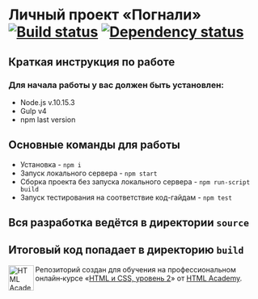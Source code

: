 # Личный проект «Погнали» [![Build status][travis-image]][travis-url] [![Dependency status][dependency-image]][dependency-url]
## Краткая инструкция по работе
### Для начала работы у вас должен быть установлен:
* Node.js v.10.15.3
* Gulp v4
* npm last version
## Основные команды для работы
* Установка - `npm i`
* Запуск локального сервера - `npm start`
* Сборка проекта без запуска локального сервера - `npm run-script build`
* Запуск тестирования на соответствие код-гайдам - `npm test`

## Вся разработка ведётся в директории `source`
## Итоговый код попадает в директорию `build`

<a href="https://htmlacademy.ru/intensive/adaptive"><img align="left" width="50" height="50" alt="HTML Academy" src="https://up.htmlacademy.ru/static/img/intensive/adaptive/logo-for-github-2.png"></a>

Репозиторий создан для обучения на профессиональном онлайн‑курсе «[HTML и CSS, уровень 2](https://htmlacademy.ru/intensive/adaptive)» от [HTML Academy](https://htmlacademy.ru).

[travis-image]: https://travis-ci.com/htmlacademy-adaptive/901927-pognali-17.svg?branch=master
[travis-url]: https://travis-ci.com/htmlacademy-adaptive/901927-pognali-17
[dependency-image]: https://david-dm.org/htmlacademy-adaptive/901927-pognali-17/dev-status.svg?style=flat-square
[dependency-url]: https://david-dm.org/htmlacademy-adaptive/901927-pognali-17?type=dev
